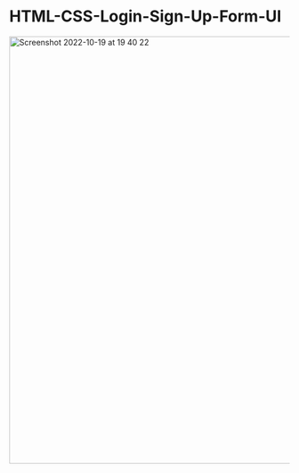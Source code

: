 # HTML-CSS-Login-Sign-Up-Form-UI

<img width="766" alt="Screenshot 2022-10-19 at 19 40 22" src="https://user-images.githubusercontent.com/42389395/196776759-4006bf86-18aa-46ca-a07d-a1726c8434d0.png">
